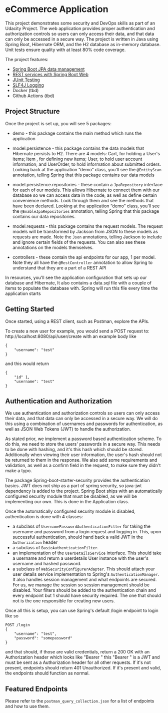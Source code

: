 # eCommerce Application

This project demonstrates some security and DevOps skills as part of an Udacity Project. 
The web application provides proper authentication and authorization controls so users can only access their data, and that data can only be accessed in a secure way.
The project is written in Java using Spring Boot, Hibernate ORM, and the H2 database as in-memory database.
Unit tests ensure quality with at least 80% code coverage.

The project features:
* [Spring Boot JPA data management](https://spring.io/guides/gs/accessing-data-jpa/)
* [REST services with Spring Boot Web](https://spring.io/guides/tutorials/rest/)
* [JUnit Testing](https://junit.org/junit5/)
* [SLF4J Logging](https://www.slf4j.org/)
* Docker (tbd)
* Github Actions (tbd)

## Project Structure

Once the project is set up, you will see 5 packages:

* demo - this package contains the main method which runs the application

* model.persistence - this package contains the data models that Hibernate persists to H2. There are 4 models: Cart, for holding a User's items; Item , for defining new items; User, to hold user account information; and UserOrder, to hold information about submitted orders. Looking back at the application “demo” class, you'll see the `@EntityScan` annotation, telling Spring that this package contains our data models

* model.persistence.repositories - these contain a `JpaRepository` interface for each of our models. This allows Hibernate to connect them with our database so we can access data in the code, as well as define certain convenience methods. Look through them and see the methods that have been declared. Looking at the application “demo” class, you’ll see the `@EnableJpaRepositories` annotation, telling Spring that this package contains our data repositories.

* model.requests - this package contains the request models. The request models will be transformed by Jackson from JSON to these models as requests are made. Note the `Json` annotations, telling Jackson to include and ignore certain fields of the requests. You can also see these annotations on the models themselves.

* controllers - these contain the api endpoints for our app, 1 per model. Note they all have the `@RestController` annotation to allow Spring to understand that they are a part of a REST API

In resources, you'll see the application configuration that sets up our database and Hibernate, It also contains a data.sql file with a couple of items to populate the database with. Spring will run this file every time the application starts

## Getting Started

Once started, using a REST client, such as Postman, explore the APIs.

To create a new user for example, you would send a POST request to:
http://localhost:8080/api/user/create with an example body like 

```
{
    "username": "test"
}
```

and this would return
```
{
    "id" 1,
    "username": "test"
}
```

## Authentication and Authorization
We use authentication and authorization controls so users can only access their data, and that data can only be accessed in a secure way. We will do this using a combination of usernames and passwords for authentication, as well as JSON Web Tokens (JWT) to handle the authorization.

As stated prior, we implement a password based authentication scheme. To do this, we need to store the users' passwords in a secure way. This needs to be done with hashing, and it's this hash which should be stored. Additionally when viewing their user information, the user's hash should not be returned to them in the response.
We also add some requirements and validation, as well as a confirm field in the request, to make sure they didn't make a typo. 

The package Spring-boot-starter-security provides the authentication basics.
JWT does not ship as a part of spring security, so java-jwt dependency is added to the project. 
Spring Boot ships with an automatically configured security module that must be disabled, as we will be implementing our own. This is done in the Application class.

Once the automatically configured security module is disabled, authentication is done with 4 classes:
   * a subclass of `UsernamePasswordAuthenticationFilter` for taking the username and password from a login request and logging in. This, upon successful authentication, should hand back a valid JWT in the `Authorization` header
   * a subclass of `BasicAuthenticationFilter`. 
   * an implementation of the `UserDetailsService` interface. This should take a username and return a userdetails User instance with the user's username and hashed password.
   *  a subclass of `WebSecurityConfigurerAdapter`. This should attach your user details service implementation to Spring's `AuthenticationManager`. It also handles session management and what endpoints are secured. For us, we manage the session so session management should be disabled. Your filters should be added to the authentication chain and every endpoint but 1 should have security required. The one that should not is the one responsible for creating new users.

Once all this is setup, you can use Spring's default /login endpoint to login like so

```
POST /login 
{
    "username": "test",
    "password": "somepassword"
}
```

and that should, if those are valid credentials, return a 200 OK with an Authorization header which looks like "Bearer <data>" this "Bearer <data>" is a JWT and must be sent as a Authorization header for all other requests. If it's not present, endpoints should return 401 Unauthorized. If it's present and valid, the endpoints should function as normal.

## Featured Endpoints

Please refer to the `postman_query_collection.json` for a list of endpoints and how to use them.




